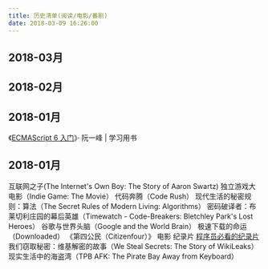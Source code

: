 ```yaml
---
title: 历史清单(阅读/电影/番剧)
date: 2018-03-09 16:26:00
---
```

2018-03月
---

2018-02月
---

2018-01月
---
《[ECMAScript 6 入门](http://es6.ruanyifeng.com/)》· 阮一峰 | 学习用书

2018-01月
---
                      
互联网之子(The Internet's Own Boy: The Story of Aaron Swartz)
独立游戏大电影（Indie Game: The Movie）
代码奔腾（Code Rush）
现代生活的秘密规则：算法（The Secret Rules of Modern Living: Algorithms）
密码破译者：布莱切利庄园的幕后英雄（Timewatch - Code-Breakers: Bletchley Park's Lost Heroes）
谷歌与世界头脑（Google and the World Brain）
极速下载的命运（Downloaded）
《第四公民（Citizenfour）》 电影 纪录片 [程序员必看的纪录片](/2018/03/09/程序员必看的纪录片/)
我们窃取秘密：维基解密的故事（We Steal Secrets: The Story of WikiLeaks）
现实生活中的海盗湾（TPB AFK: The Pirate Bay Away from Keyboard）
